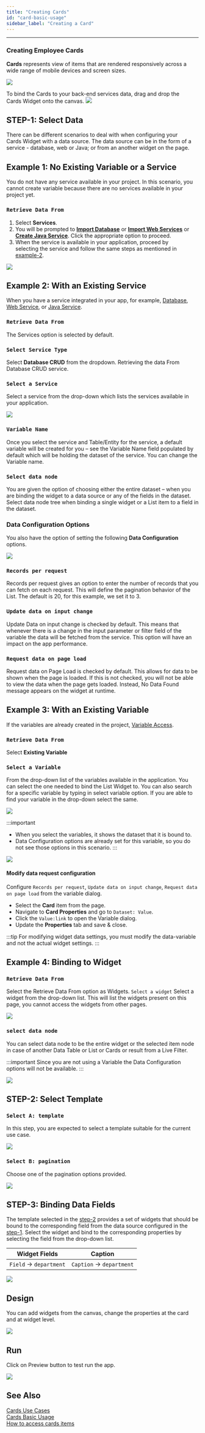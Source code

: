 ```yaml
---
title: "Creating Cards"
id: "card-basic-usage"
sidebar_label: "Creating a Card"
---
```

---
### Creating Employee Cards

**Cards** represents view of items that are rendered responsively across a wide range of mobile devices and screen sizes.

[![](/learn/assets/cards_basic_run.png)](/learn/assets/cards_basic_run.png)

To bind the Cards to your back-end services data, drag and drop the Cards Widget onto the canvas. [![](/learn/assets/cards_sel.png)](/learn/assets/cards_sel.png)

## STEP-1: Select Data

There can be different scenarios to deal with when configuring your Cards Widget with a data source. The data source can be in the form of a service - database, web or Java; or from an another widget on the page.

## Example 1: No Existing Variable or a Service
You do not have any service available in your project. In this scenario, you cannot create variable because there are no services available in your project yet. 
    
### `Retrieve Data From` 
1. Select **Services**. 
2. You will be prompted to **[Import Database](/learn/app-development/services/database-services/working-with-databases)** or **[Import Web Services](/learn/app-development/services/web-services/web-services)** or **[Create Java Service](/learn/app-development/services/java-services/java-service/)**. Click the appropriate option to proceed.
2. When the service is available in your application, proceed by selecting the service and follow the same steps as mentioned in [example-2](#example-2-with-an-existing-service).  
    
[![](/learn/assets/cards_basic_data1.png)](/learn/assets/cards_basic_data1.png)  

## Example 2: With an Existing Service 
When you have a service integrated in your app, for example, [Database](/learn/app-development/services/database-services/working-with-databases/), [Web Service](/learn/app-development/services/web-services/web-services), or [Java Service](/learn/app-development/services/java-services/java-service/).

### `Retrieve Data From` 
The Services option is selected by default.  

### `Select Service Type` 
Select **Database CRUD** from the dropdown. Retrieving the data From Database CRUD service.
### `Select a Service`
Select a service from the drop-down which lists the services available in your application. 

[![](/learn/assets/cards_basic_data2_1.png)](/learn/assets/cards_basic_data2_1.png)

### `Variable Name`

Once you select the service and Table/Entity for the service, a default variable will be created for you – see the Variable Name field populated by default which will be holding the dataset of the service. You can change the Variable name.
### `Select data node`

You are given the option of choosing either the entire dataset – when you are binding the widget to a data source or any of the fields in the dataset. Select data node tree when binding a single widget or a List item to a field in the dataset.

### Data Configuration Options
You also have the option of setting the following **Data Configuration** options.

[![](/learn/assets/cards_basic_data2_2.png)](/learn/assets/cards_basic_data2_2.png)
        
### `Records per request`
Records per request gives an option to enter the number of records that you can fetch on each request. This will define the pagination behavior of the List. The default is 20, for this example, we set it to 3.
### `Update data on input change`
Update Data on input change is checked by default. This means that whenever there is a change in the input parameter or filter field of the variable the data will be fetched from the service. This option will have an impact on the app performance.
### `Request data on page load`
Request data on Page Load is checked by default. This allows for data to be shown when the page is loaded. If this is not checked, you will not be able to view the data when the page gets loaded. Instead, No Data Found message appears on the widget at runtime.
        
## Example 3: With an Existing Variable

If the variables are already created in the project, [Variable Access](/learn/assets/var_sel.png).
    
### `Retrieve Data From` 
Select **Existing Variable**
### `Select a Variable`
From the drop-down list of the variables available in the application. You can select the one needed to bind the List Widget to. You can also search for a specific variable by typing in select variable option. If you are able to find your variable in the drop-down select the same. 

[![](/learn/assets/cards_basic_data3_1.png)](/learn/assets/cards_basic_data3_1.png)

:::important
- When you select the variables, it shows the dataset that it is bound to.
- Data Configuration options are already set for this variable, so you do not see those options in this scenario. 
:::

[![](/learn/assets/cards_basic_data3_2.png)](/learn/assets/cards_basic_data3_2.png)

#### Modify data request configuration

Configure `Records per request`, `Update data on input change`, `Request data on page load` from the variable dialog.

- Select the **Card** item from the page. 
- Navigate to **Card Properties** and go to `Dataset: Value`.
- Click the `Value:link` to open the Variable dialog.
- Update the **Properties** tab and save & close. 

:::tip
For modifying widget data settings, you must modify the data-variable and not the actual widget settings.
::: 

## Example 4: Binding to Widget
    
### `Retrieve Data From`
Select the Retrieve Data From option as Widgets.
`Select a widget`
Select a widget from the drop-down list. This will list the widgets present on this page, you cannot access the widgets from other pages. 

[![](/learn/assets/cards_basic_data4_1.png)](/learn/assets/cards_basic_data4_1.png)

### `select data node`
You can select data node to be the entire widget or the selected item node in case of another Data Table or List or Cards or result from a Live Filter.

:::important
Since you are not using a Variable the Data Configuration options will not be available.
:::
    
[![](/learn/assets/cards_basic_data4_2.png)](/learn/assets/cards_basic_data4_2.png)

## STEP-2: Select Template

### `Select A: template`
In this step, you are expected to select a template suitable for the current use case. 

[![](/learn/assets/Card_template.png)](/learn/assets/Card_template.png)

### `Select B: pagination`
Choose one of the pagination options provided. 

[![](/learn/assets/Card_pag.png)](/learn/assets/Card_pag.png)

## STEP-3: Binding Data Fields

The template selected in the [step-2](#select-a-template) provides a set of widgets that should be bound to the corresponding field from the data source configured in the [step-1](#step-1-select-data). Select the widget and bind to the corresponding properties by selecting the field from the drop-down list. 

|Widget Fields| Caption|
|--|--|
| `Field` -> `department` | `Caption` -> `department` | 


[![](/learn/assets/cards_basic_fields.png)](/learn/assets/cards_basic_fields.png)

## Design

You can add widgets from the canvas, change the properties at the card and at widget level.

[![](/learn/assets/cards_basic_design.png)](/learn/assets/cards_basic_design.png)

## Run

Click on Preview button to test run the app.

[![](https://www.wavemaker.com../../../../assets/cards_basic_run.png)](https://www.wavemaker.com../../../../assets/cards_basic_run.png)


## See Also

[Cards Use Cases](/learn/app-development/widgets/datalive/cards/card-use-cases/)  
[Cards Basic Usage](/learn/app-development/widgets/datalive/cards/card-basic-usage/)  
[How to access cards items](/learn/how-tos/capturing-card-items/)  
